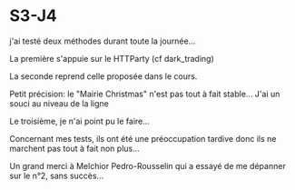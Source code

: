 # S3-J4


j'ai testé deux méthodes durant toute la journée... 

La première s'appuie sur le HTTParty (cf dark_trading)

La seconde reprend celle proposée dans le cours.

Petit précision: le "Mairie Christmas" n'est pas tout à fait stable... J'ai un souci au niveau de la ligne


Le troisième, je n'ai point pu le faire...

Concernant mes tests, ils ont été une préoccupation tardive donc ils ne marchent pas tout à fait non plus...


Un grand merci à Melchior Pedro-Rousselin qui a essayé de me dépanner sur le n°2, sans succès...
